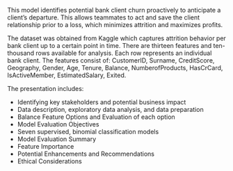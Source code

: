 This model identifies potential bank client churn proactively to anticipate a client’s departure. 
This allows teammates to act and save the client relationship prior to a loss, which minimizes attrition and maximizes profits.

The dataset was obtained from Kaggle which captures attrition behavior per bank client up to a certain point in time. 
There are thirteen features and ten-thousand rows available for analysis. 
Each row represents an individual bank client.
The features consist of:
CustomerID,
Surname,
CreditScore,
Geography,
Gender,
Age,
Tenure,
Balance,
NumberofProducts,
HasCrCard,
IsActiveMember,
EstimatedSalary,
Exited.

The presentation includes:
- Identifying key stakeholders and potential business impact
- Data description, exploratory data analysis, and data preparation
- Balance Feature Options and Evaluation of each option
- Model Evaluation Objectives
- Seven supervised, binomial classification models
- Model Evaluation Summary
- Feature Importance
- Potential Enhancements and Recommendations
- Ethical Considerations


